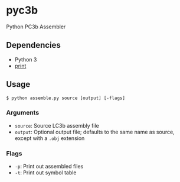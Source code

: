# pyc3b

Python PC3b Assembler

## Dependencies
- Python 3
- [print](https://github.com/thetianshuhuang/print)

## Usage
```shell
$ python assemble.py source [output] [-flags]
```

### Arguments
- ```source```: Source LC3b assembly file
- ```output```: Optional output file; defaults to the same name as source, except with a ```.obj``` extension

### Flags
- ```-p```: Print out assembled files
- ```-t```: Print out symbol table
